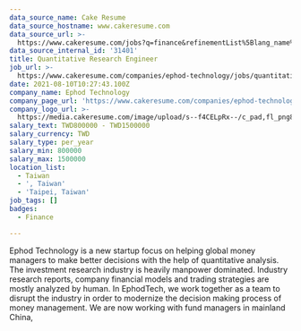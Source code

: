 ```yaml
---
data_source_name: Cake Resume
data_source_hostname: www.cakeresume.com
data_source_url: >-
  https://www.cakeresume.com/jobs?q=finance&refinementList%5Blang_name%5D%5B0%5D=English&refinementList%5Bsalary_type%5D=per_year&range%5Bsalary_range%5D%5Bmin%5D=1000000&page=3
data_source_internal_id: '31401'
title: Quantitative Research Engineer
job_url: >-
  https://www.cakeresume.com/companies/ephod-technology/jobs/quantitative-research-engineer
date: 2021-08-10T10:27:43.100Z
company_name: Ephod Technology
company_page_url: 'https://www.cakeresume.com/companies/ephod-technology'
company_logo_url: >-
  https://media.cakeresume.com/image/upload/s--f4CELpRx--/c_pad,fl_png8,h_200,w_200/v1628590963/jnkptxf4fe1bjjuq9ahg.png
salary_text: TWD800000 - TWD1500000
salary_currency: TWD
salary_type: per_year
salary_min: 800000
salary_max: 1500000
location_list:
  - Taiwan
  - ', Taiwan'
  - 'Taipei, Taiwan'
job_tags: []
badges:
  - Finance

---
```


Ephod Technology is a new startup focus on helping global money managers to make better decisions with the help of quantitative analysis. The investment research industry is heavily manpower dominated. Industry research reports, company financial models and trading strategies are mostly analyzed by human. In EphodTech, we work together as a team to disrupt the industry in order to modernize the decision making process of money management. We are now working with fund managers in mainland China, 